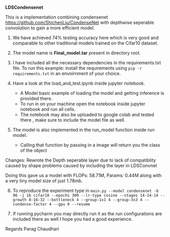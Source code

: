 **LDSCondensenet**

This is a implementation combining condensenet https://github.com/ShichenLiu/CondenseNet with depthwise seperable convolution to gain a more efficient model.

1. We have achieved 74% testing accuracy here which is very good and comparable to other traditional models trained on the Cifar10 dataset.
2. The model name is **Final_model.tar** present in directory root.
3. I have included all the necessary dependencies in the requirements.txt file.
To run this example: install the requirements using `pip -r requirements.txt` in an envoirnment of your choice.

4. Have a look at the load_and_test.ipynb inside jupyter notebook.
    - A Model basic example of loading the model and getting inference is provided there.
    - To run in on your machine open the notebook inside jupyter notebook and  run all cells.
    - The notebook may also be uploaded to google colab and tested there , make sure to include the model file as well.

5. The model is also implemented in the run_model function inside run model.
    - Calling that function by passing in a image will return you the class of the object

Changes: Rewrote the Depth seperable layer due to lack of compatiblity caused by shape problems caused by including the layer in LDSConvnet

Doing this gave us a model with FLOPs: 58.71M, Params: 0.44M  along with a very tiny model size of just 1.78mb.

6. To reproduce the experiment type in `main.py --model condensenet -b 96 -j 16 cifar10 --epochs 300 --lr-type cosine --stages 14-14-14 --growth 8-16-32 --bottleneck 4 --group-1x1 4 --group-3x3 4 --condense-factor 4 --gpu 0 --resume`

7. If running pycharm you may directly run it as the run configurations are included there as well
I hope you had a good experience. 

Regards Parag Chaudhari
